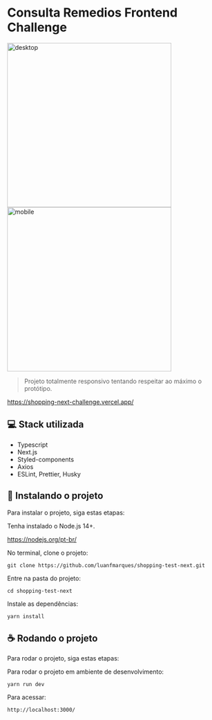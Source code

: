 # Consulta Remedios Frontend Challenge

<!---Esses são exemplos. Veja https://shields.io para outras pessoas ou para personalizar este conjunto de escudos. Você pode querer incluir dependências, status do projeto e informações de licença aqui--->

<p float="left">
  <img src="https://imagizer.imageshack.com/img924/2595/0YjaJH.png" alt="desktop" height="380">
  <img src="https://imagizer.imageshack.com/img923/7141/3pfT7y.png" alt="mobile" height="380">
</p>

> Projeto totalmente responsivo tentando respeitar ao máximo o protótipo.

<https://shopping-next-challenge.vercel.app/>

## 💻 Stack utilizada

* Typescript
* Next.js
* Styled-components
* Axios
* ESLint, Prettier, Husky

## 🚀 Instalando o projeto

Para instalar o projeto, siga estas etapas:

Tenha instalado o Node.js 14+.

<https://nodejs.org/pt-br/>


No terminal, clone o projeto:
```
git clone https://github.com/luanfmarques/shopping-test-next.git
```

Entre na pasta do projeto:
```
cd shopping-test-next
```

Instale as dependências:
```
yarn install
```


## ☕ Rodando o projeto

Para rodar o projeto, siga estas etapas:

Para rodar o projeto em ambiente de desenvolvimento:
```
yarn run dev
```

Para acessar:
```
http://localhost:3000/
```
